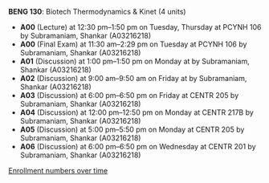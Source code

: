 **BENG 130**: Biotech Thermodynamics & Kinet (4 units)

- **A00** (Lecture) at 12:30 pm–1:50 pm on Tuesday, Thursday at PCYNH 106 by Subramaniam, Shankar (A03216218)
- **A00** (Final Exam) at 11:30 am–2:29 pm on Tuesday at PCYNH 106 by Subramaniam, Shankar (A03216218)
- **A01** (Discussion) at 1:00 pm–1:50 pm on Monday at   by Subramaniam, Shankar (A03216218)
- **A02** (Discussion) at 9:00 am–9:50 am on Friday at   by Subramaniam, Shankar (A03216218)
- **A03** (Discussion) at 6:00 pm–6:50 pm on Friday at CENTR 205 by Subramaniam, Shankar (A03216218)
- **A04** (Discussion) at 12:00 pm–12:50 pm on Monday at CENTR 217B by Subramaniam, Shankar (A03216218)
- **A05** (Discussion) at 5:00 pm–5:50 pm on Monday at CENTR 205 by Subramaniam, Shankar (A03216218)
- **A06** (Discussion) at 6:00 pm–6:50 pm on Wednesday at CENTR 201 by Subramaniam, Shankar (A03216218)

[Enrollment numbers over time](./BENG130.tsv)
